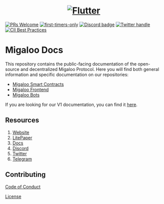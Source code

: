 <a href="https://whitewhale.money/">
  <h1 align="center">
    <picture>
      <img alt="Flutter" src="https://miro.medium.com/max/1400/1*29OYRJqqddosWtWo-c3TYQ.png">
    </picture>
  </h1>
</a>

[![PRs Welcome](https://img.shields.io/badge/PRs-welcome-brightgreen.svg?style=flat-square)](https://makeapullrequest.com)
[![first-timers-only](https://img.shields.io/badge/first--timers--only-friendly-blue.svg?style=flat-square)](https://www.firsttimersonly.com/)
[![Discord badge][]][Discord invite]
[![Twitter handle][]][Twitter badge]
[![CII Best Practices](https://bestpractices.coreinfrastructure.org/projects/6401/badge)](https://bestpractices.coreinfrastructure.org/projects/6401)

[Discord invite]: https://discord.com/invite/tSxyyCWgYX
[Discord badge]: https://img.shields.io/discord/908044702794801233
[Twitter handle]: https://img.shields.io/twitter/follow/WhiteWhaleDefi.svg?style=social&label=Follow
[Twitter badge]: https://twitter.com/intent/follow?screen_name=WhiteWhaleDefi

# Migaloo Docs
This repository contains the public-facing documentation of the open-source and decentralized Migaloo Protocol. Here you will find both general information and specific documentation on our repositories:
- [Migaloo Smart Contracts](https://github.com/White-Whale-Defi-Platform/migaloo-core/)
- [Migaloo Frontend](https://github.com/White-Whale-Defi-Platform/migaloo-frontend/)
- [Migaloo Bots](https://github.com/White-Whale-Defi-Platform/migaloo-bots/)

If you are looking for our V1 documentation, you can find it [here](https://white-whale-defi-platform.github.io/docs/).

## Resources
1. [Website](https://whitewhale.money/)
2. [LitePaper](https://whitewhale.money/LitepaperV2.pdf)
3. [Docs](https://ww0-1.gitbook.io/migaloo-docs/)
4. [Discord](https://discord.com/invite/tSxyyCWgYX)
5. [Twitter](https://twitter.com/WhiteWhaleDefi)
6. [Telegram](https://t.me/whitewhaleofficial)


## Contributing

[Code of Conduct](./docs/CODE_OF_CONDUCT.md)

[License](./LICENSE)
